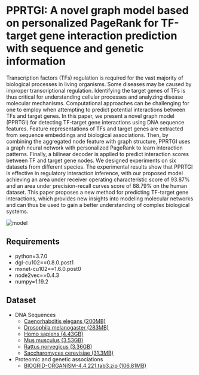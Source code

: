 # PPRTGI: A novel graph model based on personalized PageRank for TF-target gene interaction prediction with sequence and genetic information
Transcription factors (TFs) regulation is required for the vast majority of biological processes in living organisms. Some diseases may be caused by improper transcriptional regulation. Identifying the target genes of TFs is thus critical for understanding cellular processes and analyzing disease molecular mechanisms. Computational approaches can be challenging for one to employ when attempting to predict potential interactions between TFs and target genes. In this paper, we present a novel graph model (PPRTGI) for detecting TF-target gene interactions using DNA sequence features. Feature representations of TFs and target genes are extracted from sequence embeddings and biological associations. Then, by combining the aggregated node feature with graph structure, PPRTGI uses a graph neural network with personalized PageRank to learn interaction patterns. Finally, a bilinear decoder is applied to predict interaction scores between TF and target gene nodes. We designed experiments on six datasets from different species. The experimental results show that PPRTGI is effective in regulatory interaction inference, with our proposed model achieving an area under receiver operating characteristic score of 93.87% and an area under precision-recall curves score of 88.79% on the human dataset. This paper proposes a new method for predicting TF-target gene interactions, which provides new insights into modeling molecular networks and can thus be used to gain a better understanding of complex biological systems.

![model](https://user-images.githubusercontent.com/53011248/226361040-26948259-8269-4c2d-9e69-b6769e895103.png)

## Requirements
* python=3.7.0
* dgl-cu102==0.8.0.post1
* mxnet-cu102==1.6.0.post0
* node2vec==0.4.3
* numpy=1.19.2

## Dataset
- DNA Sequences
    - [Caenorhabditis elegans (200MB)](https://ftp.ncbi.nlm.nih.gov/genomes/all/GCF/000/002/985/GCF_000002985.6_WBcel235/GCF_000002985.6_WBcel235_genomic.gbff.gz)
    - [Drosophila melanogaster (283MB)](https://ftp.ncbi.nlm.nih.gov/genomes/all/GCF/000/001/215/GCF_000001215.4_Release_6_plus_ISO1_MT/GCF_000001215.4_Release_6_plus_ISO1_MT_genomic.gbff.gz)
    - [Homo sapiens (4.43GB)](https://ftp.ncbi.nlm.nih.gov/genomes/all/GCF/000/001/405/GCF_000001405.40_GRCh38.p14/GCF_000001405.40_GRCh38.p14_genomic.gbff.gz)
    - [Mus musculus (3.53GB)](https://ftp.ncbi.nlm.nih.gov/genomes/all/GCF/000/001/635/GCF_000001635.27_GRCm39/GCF_000001635.27_GRCm39_genomic.gbff.gz)
    - [Rattus norvegicus (3.36GB)](https://ftp.ncbi.nlm.nih.gov/genomes/all/GCF/015/227/675/GCF_015227675.2_mRatBN7.2/GCF_015227675.2_mRatBN7.2_genomic.gbff.gz)
    - [Saccharomyces cerevisiae (31.3MB)](https://ftp.ncbi.nlm.nih.gov/genomes/all/GCF/000/146/045/GCF_000146045.2_R64/GCF_000146045.2_R64_genomic.gbff.gz)
- Proteomic and genetic associations
    - [BIOGRID-ORGANISM-4.4.221.tab3.zip (106.81MB)](https://downloads.thebiogrid.org/File/BioGRID/Release-Archive/BIOGRID-4.4.221/BIOGRID-ORGANISM-4.4.221.tab3.zip)


